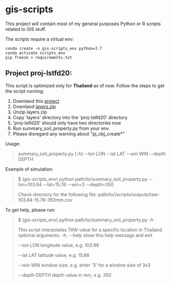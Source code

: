 # gis-scripts
This project will contain most of my general purposes Python or R scripts related to GIS stuff.

The scripts require a virtual env:
```
conda create -n gis-scripts_env python=3.7
conda activate scripts_env
pip freeze > requirements.txt
```

## Project **proj-lstfd20**:

This script is optimized only for **Thailand** as of now. Follow the steps to get the script running:

1. Downlaod this [project](https://github.com/eusojk/gis-scripts/archive/master.zip) 
2. Downlaod [layers.zip](https://www.dropbox.com/s/74hpv9d56a8s461/layers.zip?dl=0)
3. Unzip layers.zip
4. Copy 'layers' directory into the 'proj-lstfd20' directory
5. 'proj-lstfd20' should only have two directories now
6. Run summary_soil_property.py from your env
7. Please disregard any warning about "pj_obj_create*"

Usage:
> summary_soil_property.py [-h] --lon LON --lat LAT --win WIN --depth DEPTH

Example of simulation:
> $ (gis-scripts_env) python path/to/summary_soil_property.py --lon=103.84 --lat=15.76 --win=3 --depth=350
>
>Check directory for the following file: path/to//scripts/outputs/taw-103.84-15.76-350mm.csv

To get help, please run:
> $ (gis-scripts_env) python path/to/summary_soil_property.py -h
>
> This script interpolates TAW value for a specific location in Thailand
> optional arguments:
>   -h, --help     show this help message and exit
>
>  --lon LON      longitude value, e.g. 103.98
>
>  --lat LAT      latitude value, e.g. 15.88
>
>  --win WIN      window size, e.g. enter '3' for a window size of 3x3
>
>  --depth DEPTH  depth value in mm, e.g. 350

